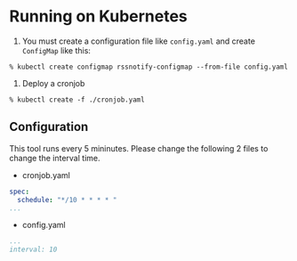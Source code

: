 # Running on Kubernetes

1. You must create a configuration file like `config.yaml` and create `ConfigMap` like this:
```console
% kubectl create configmap rssnotify-configmap --from-file config.yaml
```

1. Deploy a cronjob
```console
% kubectl create -f ./cronjob.yaml
```

## Configuration
This tool runs every 5 mininutes. Please change the following 2 files to change the interval time.

* cronjob.yaml
```yaml
spec:
  schedule: "*/10 * * * * "
...
```

* config.yaml
```yaml
...
interval: 10
```